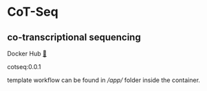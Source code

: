 # CoT-Seq
## co-transcriptional sequencing

Docker Hub [:link:](https://hub.docker.com/repository/docker/biopod/cotseq/general)

cotseq:0.0.1

template workflow can be found in */app/* folder inside the container.

